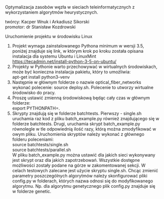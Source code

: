 Optymalizacja zasobów węzła w sieciach teleinformatycznych z wykorzystaniem algorytmów heurystycznych.  
  
twórcy: Kacper Wnuk i Arkadiusz Sikorski  
promotor: dr Stanisław Kozdrowski 

Uruchomienie projektu w środowisku Linux

1. Projekt wymaga zainstalowanego Pythona minimum w wersji 3.5, poniżej znajduje się link, w którym krok po kroku została opisana instalacja dla systemu Ubuntu i LinuxMint  
https://tecadmin.net/install-python-3-5-on-ubuntu/
2. Projekty w Pythonie warto przechowywać w wirtualnych środowiskach, może być konieczna instalacja pakietu, który to umożliwia:  
apt-get install python3-venv
3. Następnie w głównym folderze o nazwie optical_fiber_networks wykonać polecenie: source deploy.sh.
Polecenie to utworzy wirtualne środowisko do pracy.
4. Proszę ustawić zmienną środowiskową będąc cały czas w głównym folderze:  
export PYTHONPATH=. 
5. Skrypty znajdują się w folderze batchtests. Pierwszy - single.sh uruchamia raz kod z pliku batch_example.py również znajdującego się w folderze batchtests.
Drugi, uruchamia skrypt batch_example.py równolegle w tle odpowiednią ilość razy, którą można zmodyfikować w owym pliku. 
Uruchomienia skryptów należy wykonać z głównego folderu poleceniami:   
source batchtests/single.sh  
source batchtests/parallel.sh  
W pliku batch_example.py można ustawić dla jakich sieci wykonywany jest skrypt oraz dla jakich zapotrzebowań. Wszystkie dostępne możliwości zostały podane
na górze w zakomentowanej sekcji.
W celach testowych zalecane jest użycie skryptu single.sh.
Chcąc zmienić parametry poszczególnych algorytmów należy skonfigurować pliki config.py w folderach, których nazwa odnosi się do modyfikowanego algorytmu.
Np. dla algorytmu genetycznego plik config.py znajduje się w folderze genetic.
